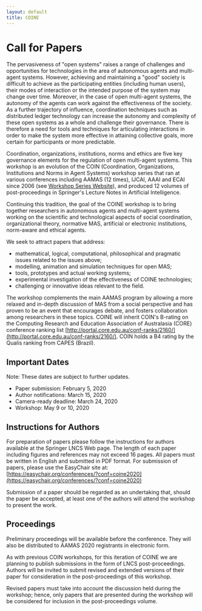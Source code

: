```yaml
---
layout: default
title: COINE
---
```


# Call for Papers

The pervasiveness of "open systems" raises a range of challenges and opportunities for technologies in the area of autonomous agents and multi-agent systems. However, achieving and maintaining a "good" society is difficult to achieve as the participating entities (including human users), their modes of interaction or the intended purpose of the system may change over time. Moreover, in the case of open multi-agent systems, the autonomy of the agents can work against the effectiveness of the society. As a further trajectory of influence, coordination techniques such as distributed ledger technology can increase the autonomy and complexity of these open systems as a whole and challenge their governance. There is therefore a need for tools and techniques for articulating interactions in order to make the system more effective in attaining collective goals, more certain for participants or more predictable.

Coordination, organizations, institutions, norms and ethics are five key governance elements for the regulation of open multi-agent systems. This workshop is an evolution of the COIN (Coordination, Organizations, Institutions and Norms in Agent Systems) workshop series that ran at various conferences including AAMAS (12 times), IJCAI, AAAI and ECAI since 2006 (see [Workshop Series Website](http://www2.pcs.usp.br/~coin)), and produced 12 volumes of post-proceedings in Springer's Lecture Notes in Artificial Intelligence.

Continuing this tradition, the goal of the COINE workshop is to bring together researchers in autonomous agents and multi-agent systems working on the scientific and technological aspects of social coordination, organizational theory, normative MAS, artificial or electronic institutions, norm-aware and ethical agents.

We seek to attract papers that address:
- mathematical, logical, computational, philosophical and pragmatic issues related to
the issues above;
- modelling, animation and simulation techniques for open MAS;
- tools, prototypes and actual working systems;
- experimental investigation of the effectiveness of COINE technologies;
- challenging or innovative ideas relevant to the field.

The workshop complements the main AAMAS program by allowing a more relaxed and in-depth discussion of MAS from a social perspective and has proven to be an event that encourages debate, and fosters collaboration among researchers in these topics.
COINE will inherit COIN's B-rating on the Computing Research and Education Association of Australasia (CORE) conference ranking list [http://portal.core.edu.au/conf-ranks/2160/](http://portal.core.edu.au/conf-ranks/2160/). COIN holds a B4 rating by the Qualis ranking from CAPES (Brazil).


## Important Dates

Note: These dates are subject to further updates.

- Paper submission: February 5, 2020
- Author notifications: March 15, 2020
- Camera-ready deadline: March 24, 2020
- Workshop: May 9 or 10, 2020

<!---
- February 7, 2020 February 17, 2017: Deadline for paper submissions
- March 2, 2017 March 15, 2017: Paper notifications sent
- March 9, 2017 March 22, 2017: Camera-ready copy due
- ~~May 8 or 9, 2017: Date of workshop 
-->

## Instructions for Authors

For preparation of papers please follow the instructions for authors available at the Springer LNCS Web page. The length of each paper including figures and references may not exceed 16 pages. All papers must be written in English and submitted in PDF format. For submission of papers, please use the EasyChair site at: [https://easychair.org/conferences/?conf=coine2020](https://easychair.org/conferences/?conf=coine2020)

Submission of a paper should be regarded as an undertaking that, should the paper be accepted, at least one of the authors will attend the workshop to present the work. 

## Proceedings

Preliminary proceedings will be available before the conference. They will also be distributed to AAMAS 2020 registrants in electronic form. 

As with previous COIN workshops, for this iteration of COINE we are planning to publish submissions in the form of LNCS post-proceedings. Authors will be invited to submit revised and extended versions of their paper for consideration in the post-proceedings of this workshop. 

Revised papers must take into account the discussion held during the workshop; hence, only papers that are presented during the workshop will be considered for inclusion in the post-proceedings volume.

